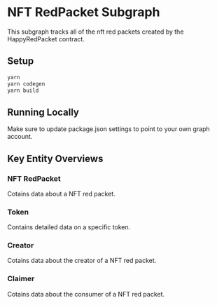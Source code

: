 # NFT RedPacket Subgraph

This subgraph tracks all of the nft red packets created by the HappyRedPacket contract.

## Setup

```bash
yarn
yarn codegen
yarn build
```

## Running Locally

Make sure to update package.json settings to point to your own graph account.

## Key Entity Overviews

### NFT RedPacket

Cotains data about a NFT red packet.

### Token

Contains detailed data on a specific token.

### Creator

Cotains data about the creator of a NFT red packet.

### Claimer

Cotains data about the consumer of a NFT red packet.
